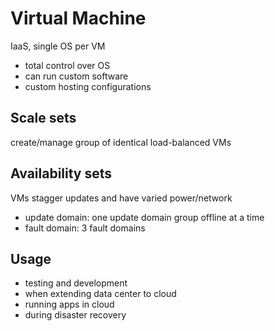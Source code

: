 # Virtual Machine

IaaS, single OS per VM

- total control over OS
- can run custom software
- custom hosting configurations

## Scale sets

create/manage group of identical load-balanced VMs

## Availability sets

VMs stagger updates and have varied power/network

- update domain: one update domain group offline at a time
- fault domain: 3 fault domains

## Usage

- testing and development
- when extending data center to cloud
- running apps in cloud
- during disaster recovery